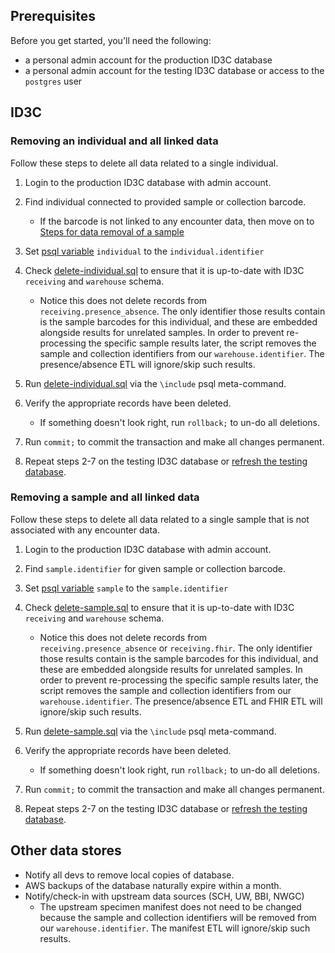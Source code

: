## Prerequisites

Before you get started, you'll need the following:

* a personal admin account for the production ID3C database
* a personal admin account for the testing ID3C database or access to the `postgres` user


## ID3C

### Removing an individual and all linked data

Follow these steps to delete all data related to a single individual.

1. Login to the production ID3C database with admin account.
1. Find individual connected to provided sample or collection barcode.
    * If the barcode is not linked to any encounter data, then move on to [Steps for data removal of a sample](#steps-for-data-removal-of-a-sample)
1. Set [psql variable](https://www.postgresql.org/docs/10/app-psql.html#APP-PSQL-VARIABLES) `individual` to the `individual.identifier`
1. Check [delete-individual.sql](./delete-individual.sql) to ensure that it is up-to-date with ID3C `receiving` and `warehouse` schema.

    * Notice this does not delete records from `receiving.presence_absence`. The only identifier those results contain is the sample barcodes for this individual, and these are embedded alongside results for unrelated samples. In order to prevent re-processing the specific sample results later, the script removes the sample and collection identifiers from our `warehouse.identifier`. The presence/absence ETL will ignore/skip such results.

1. Run [delete-individual.sql](./delete-individual.sql) via the `\include` psql meta-command.
1. Verify the appropriate records have been deleted.
    * If something doesn't look right, run `rollback;` to un-do all deletions.
1. Run `commit;` to commit the transaction and make all changes permanent.
1. Repeat steps 2-7 on the testing ID3C database or [refresh the testing database](https://github.com/seattleflu/backoffice/blob/master/dev/refresh-database).

### Removing a sample and all linked data

Follow these steps to delete all data related to a single sample that is not associated with any encounter data.

1. Login to the production ID3C database with admin account.
1. Find `sample.identifier` for given sample or collection barcode.
1. Set [psql variable](https://www.postgresql.org/docs/10/app-psql.html#APP-PSQL-VARIABLES) `sample` to the `sample.identifier`
1. Check [delete-sample.sql](./delete-sample.sql) to ensure that it is up-to-date with ID3C `receiving` and `warehouse` schema.

    * Notice this does not delete records from `receiving.presence_absence` or `receiving.fhir`. The only identifier those results contain is the sample barcodes for this individual, and these are embedded alongside results for unrelated samples. In order to prevent re-processing the specific sample results later, the script removes the sample and collection identifiers from our `warehouse.identifier`. The presence/absence ETL and FHIR ETL will ignore/skip such results.

1. Run [delete-sample.sql](./delete-sample.sql) via the `\include` psql meta-command.
1. Verify the appropriate records have been deleted.
    * If something doesn't look right, run `rollback;` to un-do all deletions.
1. Run `commit;` to commit the transaction and make all changes permanent.
1. Repeat steps 2-7 on the testing ID3C database or [refresh the testing database](https://github.com/seattleflu/backoffice/blob/master/dev/refresh-database).


## Other data stores

* Notify all devs to remove local copies of database.
* AWS backups of the database naturally expire within a month.
* Notify/check-in with upstream data sources (SCH, UW, BBI, NWGC)
    * The upstream specimen manifest does not need to be changed because the sample and collection identifiers will be removed from our `warehouse.identifier`. The manifest ETL will ignore/skip such results.
